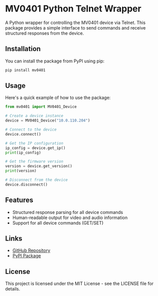 # MV0401 Python Telnet Wrapper

A Python wrapper for controlling the MV0401 device via Telnet. This package provides a simple interface to send commands and receive structured responses from the device.

## Installation

You can install the package from PyPI using pip:

```bash
pip install mv0401
```

## Usage

Here's a quick example of how to use the package:

```python
from mv0401 import MV0401_Device

# Create a device instance
device = MV0401_Device("10.0.110.204")

# Connect to the device
device.connect()

# Get the IP configuration
ip_config = device.get_ip()
print(ip_config)

# Get the firmware version
version = device.get_version()
print(version)

# Disconnect from the device
device.disconnect()
```

## Features

- Structured response parsing for all device commands
- Human-readable output for video and audio information
- Support for all device commands (GET/SET)

## Links

- [GitHub Repository](https://github.com/yourusername/mv0401)
- [PyPI Package](https://pypi.org/project/mv0401/)

## License

This project is licensed under the MIT License - see the LICENSE file for details.
